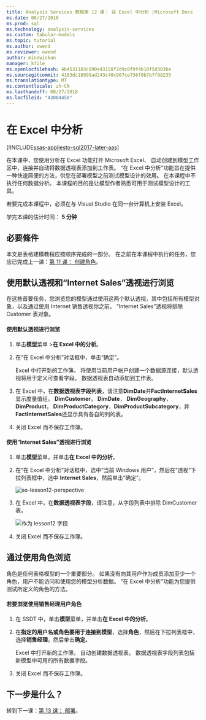 ```yaml
---
title: Analysis Services 教程第 12 课： 在 Excel 中分析 |Microsoft Docs
ms.date: 08/27/2018
ms.prod: sql
ms.technology: analysis-services
ms.custom: tabular-models
ms.topic: tutorial
ms.author: owend
ms.reviewer: owend
author: minewiskan
manager: kfile
ms.openlocfilehash: 4b4531183c890e43158f2d9c0f9f4b18f5d303be
ms.sourcegitcommit: 4183dc18999ad243c40c907ce736f0b7b7f98235
ms.translationtype: MT
ms.contentlocale: zh-CN
ms.lasthandoff: 08/27/2018
ms.locfileid: "43084450"
---
```

# <a name="analyze-in-excel"></a>在 Excel 中分析

[!INCLUDE[ssas-appliesto-sql2017-later-aas](../../includes/ssas-appliesto-sql2017-later-aas.md)]

在本课中，您使用分析在 Excel 功能打开 Microsoft Excel、 自动创建到模型工作区中，连接并自动将数据透视表添加到工作表。 “在 Excel 中分析”功能旨在提供一种快速简便的方法，供您在部署模型之前测试模型设计的效用。 在本课程中不执行任何数据分析。 本课程的目的是让模型作者熟悉可用于测试模型设计的工具。   
  
若要完成本课程中，必须在与 Visual Studio 在同一台计算机上安装 Excel。
  
学完本课的估计时间： **5 分钟**  
  
## <a name="prerequisites"></a>必要條件  

本文是表格建模教程应按顺序完成的一部分。 在之前在本课程中执行的任务，您应已完成上一课：[第 11 课： 创建角色](../tutorial-tabular-1400/as-lesson-11-create-roles.md)。  
  
## <a name="browse-using-the-default-and-internet-sales-perspectives"></a>使用默认透视和“Internet Sales”透视进行浏览  

在这些首要任务，您浏览您的模型通过使用这两个默认透视，其中包括所有模型对象，以及通过使用 Internet 销售透视你之前。 “Internet Sales”透视将排除 Customer 表对象。  
  
#### <a name="to-browse-by-using-the-default-perspective"></a>使用默认透视进行浏览  
  
1.  单击**模型**菜单 >**在 Excel 中的分析**。  
  
2.  在“在 Excel 中分析”对话框中，单击“确定”。  
  
    Excel 中打开新的工作簿。 将使用当前用户帐户创建一个数据源连接，默认透视将用于定义可查看字段。 数据透视表自动添加到工作表。  
  
3.  在 Excel 中，在**数据透视表字段列表**，请注意**DimDate**并**FactInternetSales**显示度量值组。 **DimCustomer**， **DimDate**， **DimGeography**， **DimProduct**， **DimProductCategory**，**DimProductSubcategory**，并**FactInternetSales**还显示具有各自的列的表。  
  
4.  关闭 Excel 而不保存工作簿。  
  
#### <a name="to-browse-by-using-the-internet-sales-perspective"></a>使用“Internet Sales”透视进行浏览  
  
1.  单击**模型**菜单，并单击**在 Excel 中的分析**。  
  
2.  在“在 Excel 中分析”对话框中，选中“当前 Windows 用户”，然后在“透视”下拉列表框中，选中 **Internet Sales**，然后单击“确定”。 
    
    ![as-lesson12-perspective](../tutorial-tabular-1400/media/as-lesson12-perspective.png)
    
3.  在 Excel 中，在**数据透视表字段**，请注意，从字段列表中排除 DimCustomer 表。  
    
    ![作为 lesson12 字段](../tutorial-tabular-1400/media/as-lesson12-fields.png)
    
4.  关闭 Excel 而不保存工作簿。  
  
## <a name="browse-by-using-roles"></a>通过使用角色浏览  

角色是任何表格模型的一个重要部分。 如果没有向其用户作为成员添加至少一个角色，用户不能访问和使用您的模型分析数据。 “在 Excel 中分析”功能为您提供测试所定义的角色的方法。  
  
#### <a name="to-browse-by-using-the-sales-manager-user-role"></a>若要浏览使用销售经理用户角色  
  
1.  在 SSDT 中，单击**模型**菜单，并单击**在 Excel 中的分析**。  
  
2.  在**指定的用户名或角色要用于连接到模型**，选择**角色**，然后在下拉列表框中，选择**销售经理**，然后单击**确定**。  
  
    Excel 中打开新的工作簿。 自动创建数据透视表。 数据透视表字段列表包括新模型中可用的所有数据字段。  
      
3.  关闭 Excel 而不保存工作簿。  
  
## <a name="whats-next"></a>下一步是什么？

转到下一课：[第 13 课： 部署](../tutorial-tabular-1400/as-lesson-13-deploy.md)。

  
  
  
